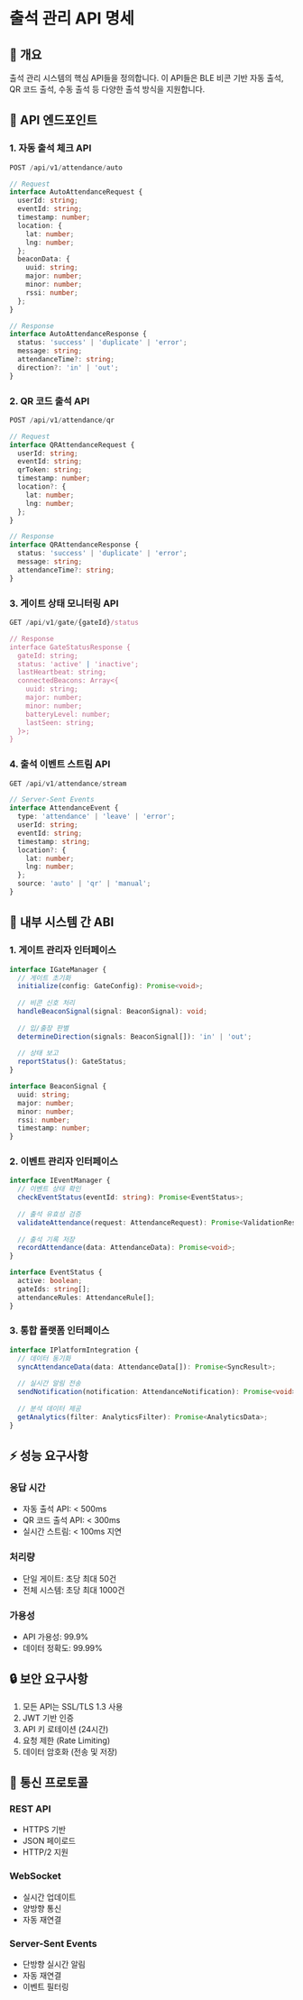 # 출석 관리 API 명세

## 📌 개요

출석 관리 시스템의 핵심 API들을 정의합니다. 이 API들은 BLE 비콘 기반 자동 출석, QR 코드 출석, 수동 출석 등 다양한 출석 방식을 지원합니다.

## 🔄 API 엔드포인트

### 1. 자동 출석 체크 API

```typescript
POST /api/v1/attendance/auto

// Request
interface AutoAttendanceRequest {
  userId: string;
  eventId: string;
  timestamp: number;
  location: {
    lat: number;
    lng: number;
  };
  beaconData: {
    uuid: string;
    major: number;
    minor: number;
    rssi: number;
  };
}

// Response
interface AutoAttendanceResponse {
  status: 'success' | 'duplicate' | 'error';
  message: string;
  attendanceTime?: string;
  direction?: 'in' | 'out';
}
```

### 2. QR 코드 출석 API

```typescript
POST /api/v1/attendance/qr

// Request
interface QRAttendanceRequest {
  userId: string;
  eventId: string;
  qrToken: string;
  timestamp: number;
  location?: {
    lat: number;
    lng: number;
  };
}

// Response
interface QRAttendanceResponse {
  status: 'success' | 'duplicate' | 'error';
  message: string;
  attendanceTime?: string;
}
```

### 3. 게이트 상태 모니터링 API

```typescript
GET /api/v1/gate/{gateId}/status

// Response
interface GateStatusResponse {
  gateId: string;
  status: 'active' | 'inactive';
  lastHeartbeat: string;
  connectedBeacons: Array<{
    uuid: string;
    major: number;
    minor: number;
    batteryLevel: number;
    lastSeen: string;
  }>;
}
```

### 4. 출석 이벤트 스트림 API

```typescript
GET /api/v1/attendance/stream

// Server-Sent Events
interface AttendanceEvent {
  type: 'attendance' | 'leave' | 'error';
  userId: string;
  eventId: string;
  timestamp: string;
  location?: {
    lat: number;
    lng: number;
  };
  source: 'auto' | 'qr' | 'manual';
}
```

## 🔌 내부 시스템 간 ABI

### 1. 게이트 관리자 인터페이스

```typescript
interface IGateManager {
  // 게이트 초기화
  initialize(config: GateConfig): Promise<void>;
  
  // 비콘 신호 처리
  handleBeaconSignal(signal: BeaconSignal): void;
  
  // 입/출장 판별
  determineDirection(signals: BeaconSignal[]): 'in' | 'out';
  
  // 상태 보고
  reportStatus(): GateStatus;
}

interface BeaconSignal {
  uuid: string;
  major: number;
  minor: number;
  rssi: number;
  timestamp: number;
}
```

### 2. 이벤트 관리자 인터페이스

```typescript
interface IEventManager {
  // 이벤트 상태 확인
  checkEventStatus(eventId: string): Promise<EventStatus>;
  
  // 출석 유효성 검증
  validateAttendance(request: AttendanceRequest): Promise<ValidationResult>;
  
  // 출석 기록 저장
  recordAttendance(data: AttendanceData): Promise<void>;
}

interface EventStatus {
  active: boolean;
  gateIds: string[];
  attendanceRules: AttendanceRule[];
}
```

### 3. 통합 플랫폼 인터페이스

```typescript
interface IPlatformIntegration {
  // 데이터 동기화
  syncAttendanceData(data: AttendanceData[]): Promise<SyncResult>;
  
  // 실시간 알림 전송
  sendNotification(notification: AttendanceNotification): Promise<void>;
  
  // 분석 데이터 제공
  getAnalytics(filter: AnalyticsFilter): Promise<AnalyticsData>;
}
```

## ⚡ 성능 요구사항

### 응답 시간
- 자동 출석 API: < 500ms
- QR 코드 출석 API: < 300ms
- 실시간 스트림: < 100ms 지연

### 처리량
- 단일 게이트: 초당 최대 50건
- 전체 시스템: 초당 최대 1000건

### 가용성
- API 가용성: 99.9%
- 데이터 정확도: 99.99%

## 🔒 보안 요구사항

1. 모든 API는 SSL/TLS 1.3 사용
2. JWT 기반 인증
3. API 키 로테이션 (24시간)
4. 요청 제한 (Rate Limiting)
5. 데이터 암호화 (전송 및 저장)

## 📡 통신 프로토콜

### REST API
- HTTPS 기반
- JSON 페이로드
- HTTP/2 지원

### WebSocket
- 실시간 업데이트
- 양방향 통신
- 자동 재연결

### Server-Sent Events
- 단방향 실시간 알림
- 자동 재연결
- 이벤트 필터링
